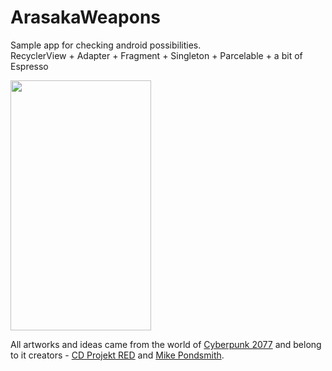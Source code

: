 # ArasakaWeapons 

Sample app for checking android possibilities.  
RecyclerView + Adapter + Fragment + Singleton + Parcelable + a bit of Espresso 

<img src="https://user-images.githubusercontent.com/51135284/94603880-8d620900-029f-11eb-86e9-e0305879b57c.gif" width="225" height="400" />


All artworks and ideas came from the world of [Cyberpunk 2077](https://www.cyberpunk.net/ "Cyberpunk 2077") and belong to it creators - [CD Projekt RED](https://en.cdprojektred.com/ "CD Projekt RED") and [Mike Pondsmith](https://en.wikipedia.org/wiki/Mike_Pondsmith "Mike Pondsmith Wiki page").   
